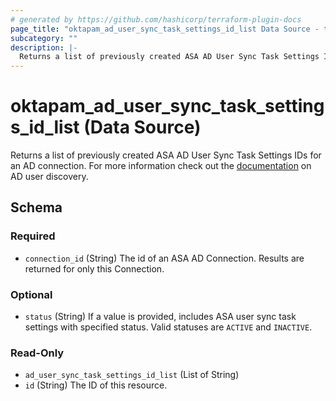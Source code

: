 ```yaml
---
# generated by https://github.com/hashicorp/terraform-plugin-docs
page_title: "oktapam_ad_user_sync_task_settings_id_list Data Source - terraform-provider-oktapam"
subcategory: ""
description: |-
  Returns a list of previously created ASA AD User Sync Task Settings IDs for an AD connection. For more information check out the documentation https://help.okta.com/asa/en-us/Content/Topics/Adv_Server_Access/docs/ad-sync.htm on AD user discovery.
---
```


# oktapam_ad_user_sync_task_settings_id_list (Data Source)

Returns a list of previously created ASA AD User Sync Task Settings IDs for an AD connection. For more information check out the [documentation](https://help.okta.com/asa/en-us/Content/Topics/Adv_Server_Access/docs/ad-sync.htm) on AD user discovery.



<!-- schema generated by tfplugindocs -->
## Schema

### Required

- `connection_id` (String) The id of an ASA AD Connection. Results are returned for only this Connection.

### Optional

- `status` (String) If a value is provided, includes ASA user sync task settings with specified status. Valid statuses are `ACTIVE` and `INACTIVE`.

### Read-Only

- `ad_user_sync_task_settings_id_list` (List of String)
- `id` (String) The ID of this resource.


